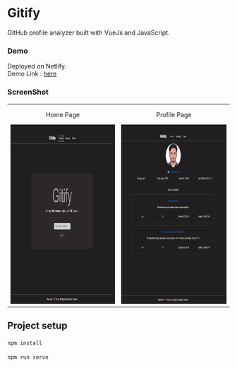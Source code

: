 # Gitify
GitHub profile analyzer built with VueJs and JavaScript.

### Demo

Deployed on Netlify. <br>
Demo Link : [here](https://gitify-demo.netlify.app/)

### ScreenShot
<table align="center">
    <tr>
        <td align="center">
         <p>Home Page</p>
        <img src="src/assets/demo/home_page.png" alt="Screenshot Home" width="376px" height="406"/>
        </td>
        <td align="center">
        <p>Profile Page</p>
         <img src="src/assets/demo/profile.png" alt="Screenshot Profile" width="376px" height="406"/>
        </td>
    </tr>
</table>

## Project setup
```
npm install

npm run serve

```

